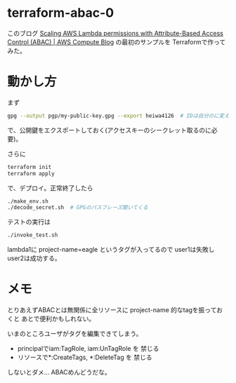 # terraform-abac-0

このブログ
[Scaling AWS Lambda permissions with Attribute-Based Access Control (ABAC) | AWS Compute Blog](https://aws.amazon.com/jp/blogs/compute/scaling-aws-lambda-permissions-with-attribute-based-access-control-abac/)
の最初のサンプルを
Terraformで作ってみた。


# 動かし方

まず
```bash
gpg --output pgp/my-public-key.gpg --export heiwa4126  # IDは自分のに変える
```

で、公開鍵をエクスポートしておく(アクセスキーのシークレット取るのに必要)。

さらに
```bash
terraform init
terraform apply
```

で、デプロイ。正常終了したら

```bash
./make_env.sh
./decode_secret.sh  # GPGのパスフレーズ聞いてくる
```

テストの実行は
```bash
./invoke_test.sh
```

lambda1に project-name=eagle というタグが入ってるので
user1は失敗し
user2は成功する。


# メモ

とりあえずABACとは無関係に全リソースに
project-name
的なtagを振っておくと
あとで便利かもしれない。

いまのところユーザがタグを編集できてしまう。
- principalでiam:TagRole, iam:UnTagRole を 禁じる
- リソースで*:CreateTags, *:DeleteTag を 禁じる

しないとダメ... ABACめんどうだな。
